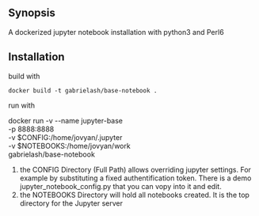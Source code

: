 ## Synopsis

A dockerized jupyter notebook installation with python3 and Perl6

## Installation 

build with

    docker build -t gabrielash/base-notebook .

run with 

  docker run -v --name jupyter-base \
      -p 8888:8888 \
      -v $CONFIG:/home/jovyan/.jupyter \
      -v $NOTEBOOKS:/home/jovyan/work \
      gabrielash/base-notebook

  1.    the CONFIG Directory (Full Path) allows overriding jupyter settings. For example 
        by substituting a fixed authentification token. There is a demo
        jupyter_notebook_config.py that you can vopy into it and edit.
  2.    the NOTEBOOKS Directory will hold all notebooks created. It is the top directory
        for the Jupyter server



